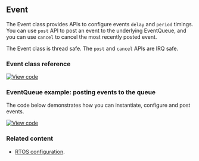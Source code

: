 ## Event

The Event class provides APIs to configure events `delay` and `period` timings. You can use `post` API to post an event to the underlying EventQueue, and you can use `cancel` to cancel the most recently posted event.

The Event class is thread safe. The `post` and `cancel` APIs are IRQ safe.

### Event class reference

[![View code](https://www.mbed.com/embed/?type=library)](https://os.mbed.com/docs/v5.10/mbed-os-api-doxy/_event_8h_source.html)

### EventQueue example: posting events to the queue

The code below demonstrates how you can instantiate, configure and post events.

[![View code](https://www.mbed.com/embed/?url=https://os.mbed.com/teams/mbed_example/code/mbed-os-example-events/)](https://os.mbed.com/teams/mbed_example/code/mbed-os-example-events/file/86c4bf2d90fa/main.cpp)

### Related content

- [RTOS configuration](/docs/v5.10/reference/configuration-rtos.html).
